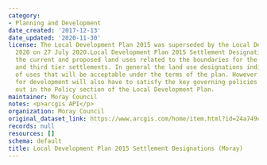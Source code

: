 ```yaml
---
category:
- Planning and Development
date_created: '2017-12-13'
date_updated: '2020-11-30'
license: The Local Development Plan 2015 was superseded by the Local Development Plan
  2020 on 27 July 2020.Local Development Plan 2015 Settlement Designations set out
  the current and proposed land uses related to the boundaries for the primary, secondary
  and third tier settlements. In general the land use designations indicate the types
  of uses that will be acceptable under the terms of the plan. However any proposal
  for development will also have to satisfy the key governing policies that are set
  out in the Policy section of the Local Development Plan.
maintainer: Moray Council
notes: <p>arcgis API</p>
organization: Moray Council
original_dataset_link: https://www.arcgis.com/home/item.html?id=24a749c00aa442ad928d71a22d5c4261
records: null
resources: []
schema: default
title: Local Development Plan 2015 Settlement Designations (Moray)
---
```

